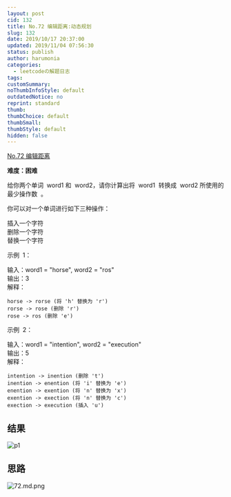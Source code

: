 ```yaml
---
layout: post
cid: 132
title: No.72 编辑距离:动态规划
slug: 132
date: 2019/10/17 20:37:00
updated: 2019/11/04 07:56:30
status: publish
author: harumonia
categories:
  - leetcodeの解题日志
tags:
customSummary:
noThumbInfoStyle: default
outdatedNotice: no
reprint: standard
thumb:
thumbChoice: default
thumbSmall:
thumbStyle: default
hidden: false
---
```


[No.72 编辑距离](https://leetcode-cn.com/problems/edit-distance/)

**难度：困难**

给你两个单词  word1 和  word2，请你计算出将  word1  转换成  word2 所使用的最少操作数  。

你可以对一个单词进行如下三种操作：

插入一个字符  
删除一个字符  
替换一个字符

<!-- more -->

示例  1：

输入：word1 = "horse", word2 = "ros"  
输出：3  
解释：

    horse -> rorse (将 'h' 替换为 'r')
    rorse -> rose (删除 'r')
    rose -> ros (删除 'e')

示例  2：

输入：word1 = "intention", word2 = "execution"  
输出：5  
解释：

    intention -> inention (删除 't')
    inention -> enention (将 'i' 替换为 'e')
    enention -> exention (将 'n' 替换为 'x')
    exention -> exection (将 'n' 替换为 'c')
    exection -> execution (插入 'u')

## 结果

![p1](https://harumona-blog.oss-cn-beijing.aliyuncs.com/old_articles/1349495973.png?Expires=1602312517&)

## 思路

![72.md.png](https://harumona-blog.oss-cn-beijing.aliyuncs.com/old_articles/1028368401.png?Expires=1602312573&)
